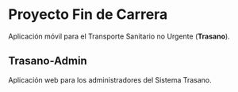 # Proyecto Fin de Carrera
Aplicación móvil para el Transporte Sanitario no Urgente (**Trasano**).

## Trasano-Admin
Aplicación web para los administradores del Sistema Trasano.
